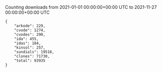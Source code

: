 
Counting downloads from 2021-01-01 00:00:00+00:00 UTC to 2021-11-27 00:00:00+00:00 UTC

```
{
    "arkode": 229,
    "cvode": 1274,
    "cvodes": 290,
    "ida": 455,
    "idas": 184,
    "kinsol": 257,
    "sundials": 19516,
    "clones": 71730,
    "total": 93935
}
```
